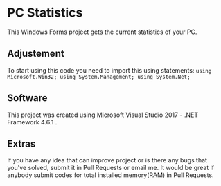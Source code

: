 # PC Statistics
This Windows Forms project gets the current statistics of your PC.

## Adjustement
To start using this code you need to import this using statements:
`using Microsoft.Win32;
using System.Management;
using System.Net;`
## Software
This project was created using Microsoft Visual Studio 2017 - .NET Framework 4.6.1 .
## Extras
If you have any idea that can improve project or is there any bugs that you've solved,
submit it in Pull Requests or email me.
It would be great if anybody submit codes for total installed memory(RAM) in Pull Requests.
